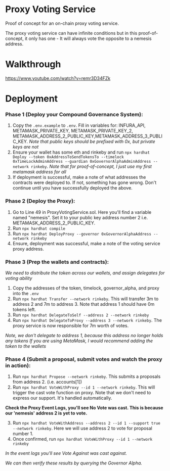 # Proxy Voting Service

Proof of concept for an on-chain proxy voting service.

The proxy voting service can have infinite conditions but in this proof-of-concept, it only has one - It will always vote the opposite to a nemesis address.

# Walkthrough

https://www.youtube.com/watch?v=remr3D34FZk

# Deployment

### Phase 1 (Deploy your Compound Governance System): 

1. Copy the `.env.example` to `.env`. Fill in variables for: INFURA_API, METAMASK_PRIVATE_KEY, METAMASK_PRIVATE_KEY_2, METAMASK_ADDRESS_2_PUBLIC_KEY,METAMASK_ADDRESS_3_PUBLIC_KEY. *Note that public keys should be prefixed with 0x, but private keys are not*
2. Ensure your wallet has some eth and rinkeby and run `npx hardhat Deploy --token 0xAddressToSendTokensTo --timelock 0xTimeLockAdminAddress --guardian 0xGovernorAlphaAdminAddress --network rinkeby`. *Note that for proof-of-concept, I just use my first metamask address for all*
3. If deployment is successful, make a note of what addresses the contracts were deployed to. If not, something has gone wrong. Don't continue until you have successfully deployed the above.

### Phase 2 (Deploy the Proxy):

1. Go to Line 49 in ProxyVotingService.sol. Here you'll find a variable named "nemesis". Set it to your public key address number 2 i.e. METAMASK_ADDRESS_2_PUBLIC_KEY.
2. Run `npx hardhat compile`
3. Run `npx hardhat DeployProxy --governor 0xGovernorAlphaAddress --network rinkeby`
4. Ensure, deployment was successful, make a note of the voting service proxy address.

### Phase 3 (Prep the wallets and contracts):

*We need to distribute the token across our wallets, and assign delegates for voting ability*

1. Copy the addresses of the token, timelock, governor_alpha, and proxy into the `.env`
2. Run `npx hardhat Transfer --network rinkeby`. This will transfer 3m to address 2 and 7m to address 3. Note that address 1 should have 0m tokens left.
3. Run `npx hardhat DelegateToSelf --address 2 --network rinkeby`
4. Run `npx hardhat DelegateToProxy --address 3 --network rinkeby`. The proxy service is now responsible for 7m worth of votes.

*Note, we don't delegate to address 1, because this address no longer holds any tokens*
*If you are using MetaMask, I would recommend adding the token to the wallets*

### Phase 4 (Submit a proposal, submit votes and watch the proxy in action):

1. Run `npx hardhat Propose --network rinkeby`. This submits a proposals from address 2. (i.e. accounts[1]) 
2. Run `npx hardhat VoteWithProxy --id 1 --network rinkeby`. This will trigger the cast vote function on proxy. Note that we don't need to express our support. It's handled automatically.

**Check the Proxy Event Logs, you'll see No Vote was cast. This is because our 'nemesis' address 2 is yet to vote.**

3. Run `npx hardhat VoteWithAddress --address 2 --id 1 --support true --network rinkeby`. Here we will use address 2 to vote for proposal number 1.
4. Once confirmed, run `npx hardhat VoteWithProxy --id 1 --network rinkeby`

*In the event logs you'll see Vote Against was cast against.*

*We can then verify these results by querying the Governor Alpha.*






